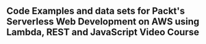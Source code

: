 ## Code Examples and data sets for Packt's Serverless Web Development on AWS using Lambda, REST and JavaScript Video Course


